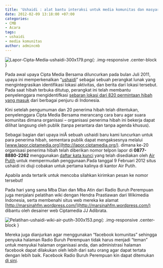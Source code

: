 ```yaml
---
title: 'Ushaidi : alat bantu interaksi untuk media komunitas dan masyarakat umum'
date: 2012-02-09 13:18:00 +07:00
categories:
- CMB
- Acara
tags:
- ushaidi
- media komunitas
author: admincmb
---
```


![Lapor-Cipta-Media-ushaidi-300x179.png](/uploads/Lapor-Cipta-Media-ushaidi-300x179.png){: .img-responsive .center-block }

Pada awal upaya Cipta Media Bersama diluncurkan pada bulan Juli 2011, upaya ini memperkenalkan “[ushaidi](http://id.wikipedia.org/wiki/Ushaidi)” sebagai sebuah perangkat lunak yang mengintegrasikan identifikasi lokasi aktivitas, dan berita dari lokasi tersebut. Pada saat hibah terbuka ditutup, perangkat ini telah membantu penyelenggara mengidentifkasi [sebaran lokasi dari 820 permintaan hibah yang masuk](http://www.ciptamedia.org/2011/09/29/konferensi-pers-pengumuman-35-calon-penerima-hibah/) dari berbagai penjuru di Indonesia.

Kini setelah pengumuman dan 20 penerima hibah telah ditentukan, penyelenggara Cipta Media Bersama merancang cara baru agar suara komunitas dimana organisasi – organisasi penerima hibah ini bekerja dapat dilihat langsung oleh publik (tanpa perantara dan tanpa agenda khusus).

Sebagai bagian dari upaya iniÂ  sebuah ushaidi baru kami luncurkan untuk para penerima hibah, sementara publik dapat mengaksesnya melalui [www.lapor.ciptamedia.org](http://lapor.ciptamedia.org/). dimana ke-20 organisasi penerima hibah telah diberikan nomor telpon lapor di **0877-8880-2262** menggunakan [daftar kata kunci](http://www.ciptamedia.org/kata-kunci-organisasi-untuk-lapor-ciptamedia-org-melalui-sms/) yang telah disediakan oleh [Air Putih](http://www.airputih.or.id/) untuk mempermudah penggunaan.Pada tanggal 9 Februari 2012 situs ushaidi ini diuji cobakan untuk pertama kalinya di kantor Air Putih.

Apabila anda tertarik untuk mencoba silahkan kirimkan pesan ke nomor tersebut!

Pada hari yang sama Mba Dian dan Mba Atin dari Radio Buruh Perempuan juga menjalani pelatihan wiki dengan Hendra Prastiawan dari Wikimedia Indonesia, serta membenahi situs web mereka ke alamat [http://marsinahfm.wordpress.com/](http://marsinahfm.wordpress.com/) dibantu oleh desainer web Ciptamedia JJ Adibrata.

![Pelatihan-ushaidi-wiki-air-putih-300x153.png](/uploads/Pelatihan-ushaidi-wiki-air-putih-300x153.png){: .img-responsive .center-block }

Mereka juga dianjurkan agar menggunakan “facebook komunitas” sehingga penyuka halaman Radio Buruh Perempuan tidak harus menjadi “teman” untuk menyukai halaman organisasi anda, dan administrasi halaman facebook dapat dilakukan oleh lebih dari satu orang agar dapat tertata dengan lebih baik. Facebook Radio Buruh Perempuan kin dapat ditemukan [di sini](http://www.facebook.com/Radio-komunitas-marsinah-fm/368827486478900#!/pages/Radio-komunitas-marsinah-fm/368827486478900).